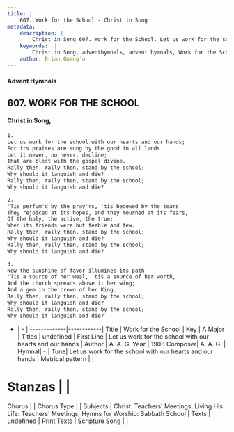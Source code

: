 ```yaml
---
title: |
    607. Work for the School - Christ in Song
metadata:
    description: |
        Christ in Song 607. Work for the School. Let us work for the school with our hearts and our hands; For its praises are sung by the good in all lands Let it never, no never, decline; That are blest with the gospel divine. Rally then, rally then, stand by the school; Why should it languish and die? Rally then, rally then, stand by the school; Why should it languish and die?
    keywords:  |
        Christ in Song, adventhymnals, advent hymnals, Work for the School, Let us work for the school with our hearts and our hands. 
    author: Brian Onang'o
---
```


#### Advent Hymnals
## 607. WORK FOR THE SCHOOL
####  Christ in Song,

```txt
1.
Let us work for the school with our hearts and our hands;
For its praises are sung by the good in all lands
Let it never, no never, decline;
That are blest with the gospel divine.
Rally then, rally then, stand by the school;
Why should it languish and die?
Rally then, rally then, stand by the school;
Why should it languish and die?

2.
'Tis perfum'd by the pray'rs, 'tis bedewed by the tears
They rejoiced at its hopes, and they mourned at its fears,
Of the holy, the active, the true;
When its friends were but feeble and few.
Rally then, rally then, stand by the school;
Why should it languish and die?
Rally then, rally then, stand by the school;
Why should it languish and die?

3.
Now the sunshine of favor illumines its path
'Tis a source of her weal, 'tis a source of her worth,
And the church spreads above it her wing;
And a gem in the crown of her King.
Rally then, rally then, stand by the school;
Why should it languish and die?
Rally then, rally then, stand by the school;
Why should it languish and die?

```

- |   -  |
-------------|------------|
Title | Work for the School |
Key | A Major |
Titles | undefined |
First Line | Let us work for the school with our hearts and our hands |
Author | A. A. G.
Year | 1908
Composer| A. A. G. |
Hymnal|  - |
Tune| Let us work for the school with our hearts and our hands |
Metrical pattern | |
# Stanzas |  |
Chorus |  |
Chorus Type |  |
Subjects | Christ: Teachers' Meetings; Living His Life: Teachers' Meetings; Hymns for Worship: Sabbath School |
Texts | undefined |
Print Texts | 
Scripture Song |  |
    
